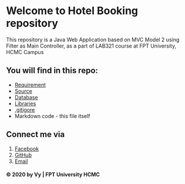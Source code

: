 # Welcome to Hotel Booking repository
This repository is a Java Web Application based on MVC Model 2 using Filter as Main Controller, as a part of LAB321 course at FPT University, HCMC Campus

## You will find in this repo:
* [Requirement](https://github.com/vycao412/YellowMoonShop/blob/main/J3.L.P0011.-Yelow-Moon-Shop.pdf)
* [Source](https://github.com/vycao412/YellowMoonShop/tree/main/YellowMoonShop)
* [Database](https://github.com/vycao412/YellowMoonShop/blob/main/script.sql)
* [Libraries](https://www.facebook.com/profile.php?id=100010366447002)
* [.gitigore](https://github.com/vycao412/YellowMoonShop/blob/main/.gitignore)
* Markdown code - this file itself

## Connect me via
1. [Facebook](https://www.facebook.com/profile.php?id=100010366447002)
2. [GitHub](https://github.com/vycao412)
3. [Email](caongocnhatvy2000@gmail.com)

#### © 2020 by Vy | FPT University HCMC
